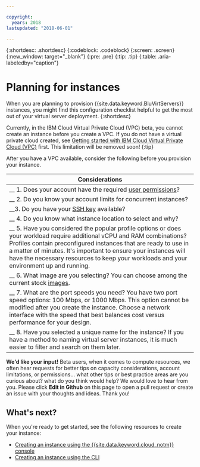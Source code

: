 ```yaml
---

copyright:
  years: 2018
lastupdated: "2018-06-01"

---
```


{:shortdesc: .shortdesc}
{:codeblock: .codeblock}
{:screen: .screen}
{:new_window: target="_blank"}
{:pre: .pre}
{:tip: .tip}
{:table: .aria-labeledby="caption"}

# Planning for instances

When you are planning to provision {{site.data.keyword.BluVirtServers}} instances, you might find this configuration checklist helpful to get the most out of your virtual server deployment.
{:shortdesc}

Currently, in the IBM Cloud Virtual Private Cloud (VPC) beta, you cannot create an instance before you create a VPC.  If you do not have a virtual private cloud created, see [Getting started with IBM Cloud Virtual Private Cloud (VPC)](/docs/infrastructure/vpc/getting-started.html) first. This limitation will be removed soon!
{:tip}

After you have a VPC available, consider the following before you provision your instance.

|        Considerations|
|-------------------|
|__ 1. Does your account have the required [user permissions](/docs/infrastructure/vpc/vpc-user-permissions.html)?|
|__ 2. Do you know your account limits for concurrent instances? |
|__3. Do you have your [SSH key](vsi_is_ssh_keys_about.html) available?
|__ 4. Do you know what instance location to select and why?|
|__ 5. Have you considered the popular profile options or does your workload require additional vCPU and RAM combinations? Profiles contain preconfigured instances that are ready to use in a matter of minutes. It's important to ensure your instances will have the necessary resources to keep your workloads and your environment up and running.|
|__ 6. What image are you selecting? You can choose among the current stock [images](vsi_is_images.html). |
|__ 7. What are the port speeds you need? You have two port speed options: 100 Mbps, or 1000 Mbps. This option cannot be modified after you create the instance. Choose a network interface with the speed that best balances cost versus performance for your design.|
|__ 8. Have you selected a unique name for the instance? If you have a method to naming virtual server instances, it is much easier to filter and search on them later. |

**We'd like your input!** Beta users, when it comes to compute resources, we often hear requests for better tips on capacity considerations, account limitations, or permissions... what other tips or best practice areas are you curious about? what do you think would help?  We would love to hear from you.  Please click **Edit in Github** on this page to open a pull request or create an issue with your thoughts and ideas.  Thank you!

## What's next?
When you're ready to get started, see the following resources to create your instance:
* [Creating an instance using the {{site.data.keyword.cloud_notm}} console](vsi_is_create_instance.html)
* [Creating an instance using the CLI](vsi_is_create_instance_cli.html)
